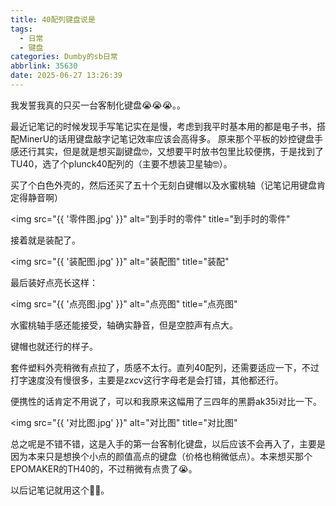 ```yaml
---
title: 40配列键盘说是
tags:
  - 日常
  - 键盘
categories: Dumby的sb日常
abbrlink: 35630
date: 2025-06-27 13:26:39
---
```


我发誓我真的只买一台客制化键盘😭😭😭。。

<!--more-->

最近记笔记的时候发现手写笔记实在是慢，考虑到我平时基本用的都是电子书，搭配MinerU的话用键盘敲字记笔记效率应该会高得多。
原来那个平板的妙控键盘手感还行其实，但是就是想买副键盘🤓，又想要平时放书包里比较便携，于是找到了TU40，选了个plunck40配列的（主要不想装卫星轴🤓）。

买了个白色外壳的，然后还买了五十个无刻白键帽以及水蜜桃轴（记笔记用键盘肯定得静音啊）

<img 
  src="{{ '零件图.jpg' }}" 
  alt="到手时的零件" 
  title="到手时的零件"
>

接着就是装配了。

<img 
  src="{{ '装配图.jpg' }}" 
  alt="装配图" 
  title="装配"
>

最后装好点亮长这样：

<img 
  src="{{ '点亮图.jpg' }}" 
  alt="点亮图" 
  title="点亮图"
>

水蜜桃轴手感还能接受，轴确实静音，但是空腔声有点大。

键帽也就还行的样子。

套件塑料外壳稍微有点拉了，质感不太行。直列40配列，还需要适应一下，不过打字速度没有慢很多，主要是zxcv这行字母老是会打错，其他都还行。

便携性的话肯定不用说了，可以和我原来这幅用了三四年的黑爵ak35i对比一下。

<img 
  src="{{ '对比图.jpg' }}" 
  alt="对比图" 
  title="对比图"
>

总之呢是不错不错，这是入手的第一台客制化键盘，以后应该不会再入了，主要是因为本来只是想换个小点的颜值高点的键盘（价格也稍微低点）。本来想买那个EPOMAKER的TH40的，不过稍微有点贵了😭。

以后记笔记就用这个🥳🥳。